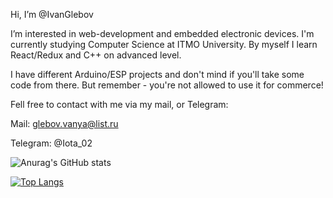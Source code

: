 Hi, I’m @IvanGlebov

I’m interested in web-development and embedded electronic devices.
I'm currently studying Computer Science at ITMO University.
By myself I learn React/Redux and C++ on advanced level.

I have different Arduino/ESP projects and don't mind if you'll take some code from there. But remember - you're not allowed to use it for commerce! 

Fell free to contact with me via my mail, or Telegram:

Mail: glebov.vanya@list.ru

Telegram: @Iota_02


![Anurag's GitHub stats](https://github-readme-stats.vercel.app/api?username=IvanGlebov&show_icons=true&theme=radical)

[![Top Langs](https://github-readme-stats.vercel.app/api/top-langs/?username=IvanGlebov&layout=compact&bg_color=#000000)](https://github.com/anuraghazra/github-readme-stats)

<!---
IvanGlebov/IvanGlebov is a ✨ special ✨ repository because its `README.md` (this file) appears on your GitHub profile.
You can click the Preview link to take a look at your changes.
--->

